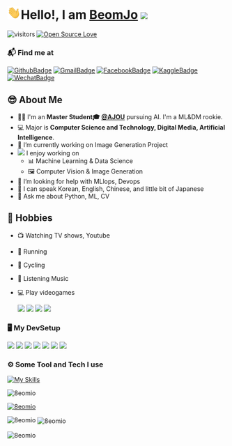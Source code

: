 <h1> <img src="https://raw.githubusercontent.com/ABSphreak/ABSphreak/master/gifs/Hi.gif" height="30px">Hello!, I am <a href="https://github.com/8eomio">BeomJo</a> <img height="30px" src="https://emojis.slackmojis.com/emojis/images/1531849430/4246/blob-sunglasses.gif?1531849430"></h1>
</h1>

![visitors](https://visitor-badge.laobi.icu/badge?page_id=zhenye-na.zhenye-na)
[![Open Source Love](https://badges.frapsoft.com/os/v1/open-source.svg?v=102)](https://github.com/ellerbrock/open-source-badge/)

### 📬 Find me at
[![GithubBadge](http://img.shields.io/badge/-Github-black?style=flat-square&logo=github&link=https://github.com/8eomio/)](https://github.com/8eomio/) 
[![GmailBadge](https://img.shields.io/badge/-Gmail-d14836?style=flat-square&logo=Gmail&logoColor=white&link=mailto:aidbeomjo@ajou.ac.kr)](mailto:aidbeomjo@ajou.ac.kr)
[![FacebookBadge](https://img.shields.io/badge/Facebook-1877F2?style=flat-square&logo=facebook&logoColor=white)](https://www.facebook.com/profile.php?id=100011161057418&mibextid=ZbWKwL)
[![KaggleBadge](https://img.shields.io/badge/Kaggle-20BEFF?style=flat-square&logo=Kaggle&logoColor=white)](https://https://www.kaggle.com/awesomeds)
[![WechatBadge](https://img.shields.io/badge/WeChat-07C160?style=flat-square&logo=wechat&logoColor=white)](weixin://dl/chat?wxid_snjzxyuia8z322)
## 😎 About Me
- 👨‍🏛 I'm an **Master Student🎓 [@AJOU](https://ajou.ac.kr/kr/index.do)** pursuing AI. I'm a ML&DM rookie.
- 💻 Major is **Computer Science and Technology, Digital Media, Artificial Intelligence**. 
- 🔭 I’m currently working on Image Generation Project
- <img src="https://media.giphy.com/media/WUlplcMpOCEmTGBtBW/giphy.gif" width="30">  I enjoy working on
  - 📊 Machine Learning & Data Science
  - 🖼 Computer Vision & Image Generation
- 🤔 I’m looking for help with MLlops, Devops
- 👥 I can speak Korean, English, Chinese, and little bit of Japanese
- 💬 Ask me about Python, ML, CV
## 🚀 Hobbies
- 📺 Watching TV shows, Youtube
- 🏃 Running
- 🚴 Cycling
- 🎵 Listening Music 
- 💻 Play videogames  

  <img src="https://img.shields.io/badge/Battle.net-000?style=flat-square&logo=battle.net&logoColor=148EFF" />
  <img src="https://img.shields.io/badge/Nintendo_3DS-D12228?style=flat-square&logo=nintendo-3ds&logoColor=white" />
  <img src="https://img.shields.io/badge/Nintendo_Switch-E60012?style=flat-square&logo=nintendo-switch&logoColor=white" />
  <img src="https://img.shields.io/badge/Riot_Games-D32936?style=flat-square&logo=riot-games&logoColor=white" />
### 🖥️ My DevSetup
<img src="https://img.shields.io/badge/Windows-555555.svg?&style=flat-square&logo=windows&logoColor=0078D6"> <img src="https://img.shields.io/badge/Chrome-555555.svg?&style=flat-square&logo=google-chrome&logoColor=FABC0C"> <img src="https://img.shields.io/badge/VS Code-555555?style=flat-square&logo=visual-studio-code&logoColor=007ACC"> <img src="https://img.shields.io/badge/Terminal-555555.svg?&style=flat-square&logo=powershell&logoColor=white"> <img src="https://img.shields.io/badge/Jupyter-555555.svg?&style=flat-square&logo=jupyter&logoColor=F37626"> <img src="https://img.shields.io/badge/Colab-F9AB00?style=flat-square&logo=googlecolab&color=525252"/>
<img src="https://img.shields.io/badge/Youtube-555555.svg?&style=flat-square&logo=youtube&logoColor=FF0000"/> 

### ⚙️ Some Tool and Tech I use
[![My Skills](https://skillicons.dev/icons?i=cpp,java,linux,postgres,ps,py,pytorch,mysql,r)](https://skillicons.dev)
<!--
<img src="https://img.shields.io/badge/Lightning-792DE4?style=for-the-badge&logo=pytorch-lightning&logoColor=white" />
<img src="https://img.shields.io/badge/PyTorch-EE4C2C?style=for-the-badge&logo=pytorch&logoColor=white" />
<img src="https://img.shields.io/badge/MySQL-005C84?style=for-the-badge&logo=mysql&logoColor=white" />
<img src="https://img.shields.io/badge/C%2B%2B-00599C?style=for-the-badge&logo=c%2B%2B&logoColor=white" />
<img src="https://img.shields.io/badge/PostgreSQL-316192?style=for-the-badge&logo=postgresql&logoColor=white" />
<img src="https://img.shields.io/badge/Adobe%20Photoshop-31A8FF?style=for-the-badge&logo=Adobe%20Photoshop&logoColor=black" />
<img src="https://img.shields.io/badge/conda-342B029.svg?&style=for-the-badge&logo=anaconda&logoColor=white" />
<img src="https://img.shields.io/badge/R-276DC3?style=for-the-badge&logo=r&logoColor=white" />
<img src="https://img.shields.io/badge/Numpy-777BB4?style=for-the-badge&logo=numpy&logoColor=white" />
<img src="https://img.shields.io/badge/Pandas-2C2D72?style=for-the-badge&logo=pandas&logoColor=white" />
-->


<p align="left"> <img src="https://komarev.com/ghpvc/?username=8eomio&label=Profile%20views&color=0e75b6&style=flat" alt="8eomio" /> </p>

<p align="left"> <a href="https://github.com/ryo-ma/github-profile-trophy"><img src="https://github-profile-trophy.vercel.app/?username=8eomio" alt="8eomio" /></a> </p>

<p align="left">
</p>


<p><img align="left" src="https://github-readme-stats.vercel.app/api/top-langs?username=8eomio&show_icons=true&locale=en&layout=compact" alt="8eomio" /></p>

<p>&nbsp;<img align="center" src="https://github-readme-stats.vercel.app/api?username=8eomio&show_icons=true&locale=en" alt="8eomio" /></p>

<p><img align="center" src="https://github-readme-streak-stats.herokuapp.com/?user=8eomio&" alt="8eomio" /></p>
